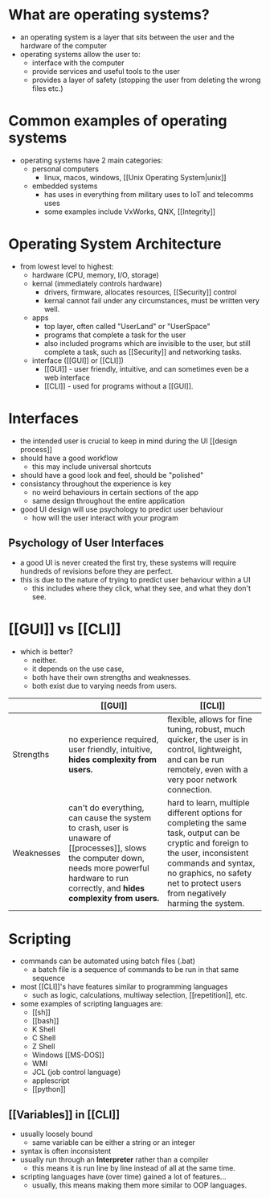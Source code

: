 
# What are operating systems?
- an operating system is a layer that sits between the user and the hardware of the computer
- operating systems allow the user to:
	- interface with the computer
	- provide services and useful tools to the user
	- provides a layer of safety (stopping the user from deleting the wrong files etc.)
# Common examples of operating systems
- operating systems have 2 main categories:
	- personal computers
		- linux, macos, windows, [[Unix Operating System|unix]]
	- embedded systems
		- has uses in everything from military uses to IoT and telecomms uses
		- some examples include VxWorks, QNX, [[Integrity]]
# Operating System Architecture 
- from lowest level to highest:
	- hardware (CPU, memory, I/O, storage)
	- kernal (immediately controls hardware)
		- drivers, firmware, allocates resources, [[Security]] control
		- kernal cannot fail under any circumstances, must be written very well. 
	- apps
		- top layer, often called "UserLand" or "UserSpace"
		- programs that complete a task for the user
		- also included programs which are invisible to the user, but still complete a task, such as [[Security]] and networking tasks.
	- interface ([[GUI]] or [[CLI]])
		- [[GUI]] - user friendly, intuitive, and can sometimes even be a web interface
		- [[CLI]] - used for programs without a [[GUI]].

# Interfaces
- the intended user is crucial to keep in mind during the UI [[design process]]
- should have a good workflow
	- this may include universal shortcuts
- should have a good look and feel, should be "polished"
- consistancy throughout the experience is key
	- no weird behaviours in certain sections of the app
	- same design throughout the entire application
- good UI design will use psychology to predict user behaviour
	- how will the user interact with your program
## Psychology of User Interfaces
- a good UI is never created the first try, these systems will require hundreds of revisions before they are perfect. 
- this is due to the nature of trying to predict user behaviour within a UI
	- this includes where they click, what they see, and what they don't see. 
# [[GUI]] vs [[CLI]]
- which is better?
	- neither.
	- it depends on the use case,
	- both have their own strengths and weaknesses.
	- both exist due to varying needs from users. 

| |[[GUI]]|[[CLI]]|
|---|---|---|
|Strengths|no experience required, user friendly, intuitive, **hides complexity from users.**|flexible, allows for fine tuning, robust, much quicker, the user is in control, lightweight, and can be run remotely, even with a very poor network connection. |
|Weaknesses|can't do everything, can cause the system to crash, user is unaware of [[processes]], slows the computer down, needs more powerful hardware to run correctly, and **hides complexity from users.**|hard to learn, multiple different options for completing the same task, output can be cryptic and foreign to the user, inconsistent commands and syntax, no graphics, no safety net to protect users from negatively harming the system.|
# Scripting
- commands can be automated using batch files (.bat)
	- a batch file is a sequence of commands to be run in that same sequence
- most [[CLI]]'s have features similar to programming languages
	- such as logic, calculations, multiway selection, [[repetition]], etc. 
- some examples of scripting languages are:
	- [[sh]]
	- [[bash]]
	- K Shell
	- C Shell
	- Z Shell
	- Windows [[MS-DOS]]
	- WMI
	- JCL (job control language)
	- applescript
	- [[python]]
## [[Variables]] in [[CLI]]
- usually loosely bound
	- same variable can be either a string or an integer
- syntax is often inconsistent
- usually run through an **Interpreter** rather than a compiler
	- this means it is run line by line instead of all at the same time. 
- scripting languages have (over time) gained a lot of features...
	- usually, this means making them more similar to OOP languages. 